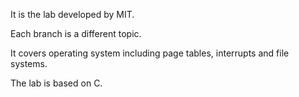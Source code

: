 It is the lab developed by MIT.

Each branch is a different topic.

It covers operating system including page tables, interrupts and file systems.

The lab is based on C.
